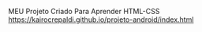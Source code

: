 MEU Projeto Criado Para Aprender HTML-CSS
https://kairocrepaldi.github.io/projeto-android/index.html
